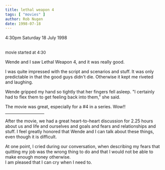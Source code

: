 ```yaml
---
title: lethal weapon 4
tags: [ "movies" ]
author: Rob Nugen
date: 1998-07-18
---
```


<title>Lethal Weapon 4</title>

<p class=date>4:30pm Saturday 18 July 1998</p>
<br><font size=-1>movie started at 4:30</font>

<p>Wende and I saw Lethal Weapon 4, and it was really good.

<p>I was quite impressed with the script and scenarios and stuff.  It was only predictable in that the good guys didn't die.  Otherwise it kept me riveted and laughing.

<p>Wende gripped my hand so tightly that her fingers fell asleep.
"I certainly had to flex them to get feeling back into them," she said.

<p>The movie was great, especially for a #4 in a series.  Wow!!

<p><hr align="left" width="25%">

<p>After the movie, we had a great heart-to-heart discussion for 2.25 hours about us and life and ourselves and goals and fears and relationships and stuff.  I feel greatly honored that Wende and I can talk about these things, even though it is difficult.

<p>At one point, I cried during our conversation, when describing my fears that quitting my job was the wrong thing to do and that I would not be able to make enough money otherwise.
<br>I am pleased that I can cry when I need to.
</p>
